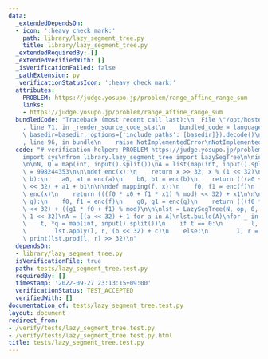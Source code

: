 ```yaml
---
data:
  _extendedDependsOn:
  - icon: ':heavy_check_mark:'
    path: library/lazy_segment_tree.py
    title: library/lazy_segment_tree.py
  _extendedRequiredBy: []
  _extendedVerifiedWith: []
  _isVerificationFailed: false
  _pathExtension: py
  _verificationStatusIcon: ':heavy_check_mark:'
  attributes:
    PROBLEM: https://judge.yosupo.jp/problem/range_affine_range_sum
    links:
    - https://judge.yosupo.jp/problem/range_affine_range_sum
  bundledCode: "Traceback (most recent call last):\n  File \"/opt/hostedtoolcache/PyPy/3.7.13/x64/site-packages/onlinejudge_verify/documentation/build.py\"\
    , line 71, in _render_source_code_stat\n    bundled_code = language.bundle(stat.path,\
    \ basedir=basedir, options={'include_paths': [basedir]}).decode()\n  File \"/opt/hostedtoolcache/PyPy/3.7.13/x64/site-packages/onlinejudge_verify/languages/python.py\"\
    , line 96, in bundle\n    raise NotImplementedError\nNotImplementedError\n"
  code: "# verification-helper: PROBLEM https://judge.yosupo.jp/problem/range_affine_range_sum\n\
    import sys\nfrom library.lazy_segment_tree import LazySegTree\n\ninput = sys.stdin.readline\n\
    \n\nN, Q = map(int, input().split())\nA = list(map(int, input().split()))\nmod\
    \ = 998244353\n\n\ndef enc(x):\n    return x >> 32, x % (1 << 32)\n\n\ndef op(a,\
    \ b):\n    a0, a1 = enc(a)\n    b0, b1 = enc(b)\n    return (((a0 + b0) % mod)\
    \ << 32) + a1 + b1\n\n\ndef mapping(f, x):\n    f0, f1 = enc(f)\n    x0, x1 =\
    \ enc(x)\n    return (((f0 * x0 + f1 * x1) % mod) << 32) + x1\n\n\ndef composition(f,\
    \ g):\n    f0, f1 = enc(f)\n    g0, g1 = enc(g)\n    return (((f0 * g0) % mod)\
    \ << 32) + ((g1 * f0 + f1) % mod)\n\n\nlst = LazySegTree(N, op, 0, mapping, composition,\
    \ 1 << 32)\nA = [(a << 32) + 1 for a in A]\nlst.build(A)\nfor _ in range(Q):\n\
    \    t, *q = map(int, input().split())\n    if t == 0:\n        l, r, b, c = q\n\
    \        lst.apply(l, r, (b << 32) + c)\n    else:\n        l, r = q\n       \
    \ print(lst.prod(l, r) >> 32)\n"
  dependsOn:
  - library/lazy_segment_tree.py
  isVerificationFile: true
  path: tests/lazy_segment_tree.test.py
  requiredBy: []
  timestamp: '2022-09-27 23:13:15+09:00'
  verificationStatus: TEST_ACCEPTED
  verifiedWith: []
documentation_of: tests/lazy_segment_tree.test.py
layout: document
redirect_from:
- /verify/tests/lazy_segment_tree.test.py
- /verify/tests/lazy_segment_tree.test.py.html
title: tests/lazy_segment_tree.test.py
---
```

